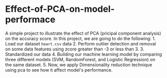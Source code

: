 # Effect-of-PCA-on-model-performace
A simple project to illustrate the effect of PCA (pricipal component analysis) on the accuracy score. In this project, we are going to do the following: 1. Load our dataset `heart.csv` data 2. Perform outlier detection and removal on some data features using zcore greater than -3 or less than 3. 3. Standardized our data 4. Building our machine learning model by comparing three different models (SVM, RandomForest, and Logistic Regression) on the same dataset. 5. Now, we apply Dimensionality reduction technique using pca to see how it affect model's performance.

